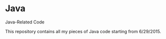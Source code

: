 # Java
Java-Related Code

This repository contains all my pieces of Java code starting from 6/29/2015.
